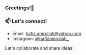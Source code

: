 ### Greetings!👋

<!--
![visitors](https://visitor-badge.laobi.icu/badge?page_id=hafiz-dev1.hafiz-dev1)
-->

### 📫 Let's connect!

- Email: hafiz.amrullah@yahoo.com
- Instagram: [@hafizamrullah_](https://instagram.com/hafizamrullah_)


Let's collaborate and share ideas!

